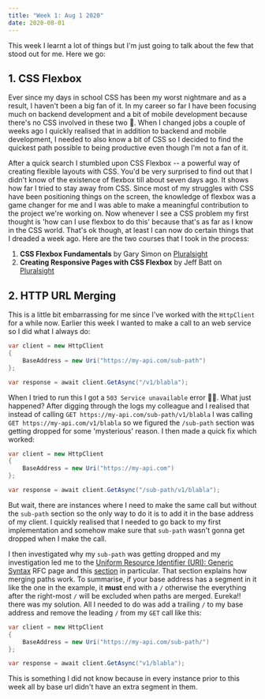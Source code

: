 ```yaml
---
title: "Week 1: Aug 1 2020"
date: 2020-08-01
---
```


This week I learnt a lot of things but I'm just going to talk about the few that stood out for me. Here we go:

## 1. CSS Flexbox

Ever since my days in school CSS has been my worst nightmare and as a result, I haven't been a big fan of it. In my career so far I have been focusing much on backend development and a bit of mobile development because there's no CSS involved in these two :new_moon_with_face:. When I changed jobs a couple of weeks ago I quickly realised that in addition to backend and mobile development, I needed to also know a bit of CSS so I decided to find the quickest path possible to being productive even though I'm not a fan of it.

After a quick search I stumbled upon CSS Flexbox -- a powerful way of creating flexible layouts with CSS. You'd be very surprised to find out that I didn't know of the existence of flexbox till about seven days ago. It shows how far I tried to stay away from CSS. Since most of my struggles with CSS have been positioning things on the screen, the knowledge of flexbox was a game changer for me and I was able to make a meaningful contribution to the project we're working on. Now whenever I see a CSS problem my first thought is 'how can I use flexbox to do this' because that's as far as I know in the CSS world. That's ok though, at least I can now do certain things that I dreaded a week ago. Here are the two courses that I took in the process:

1. **CSS Flexbox Fundamentals** by Gary Simon on [Pluralsight](https://app.pluralsight.com/library/courses/css-flexbox-fundamentals-2319/table-of-contents)
2. **Creating Responsive Pages with CSS Flexbox** by Jeff Batt on [Pluralsight](https://app.pluralsight.com/library/courses/css-flexbox-creating-responsive-pages/table-of-contents)

## 2. HTTP URL Merging

This is a little bit embarrassing for me since I've worked with the `HttpClient` for a while now. Earlier this week I wanted to make a call to an web service so I did what I always do:

```csharp
var client = new HttpClient
{
    BaseAddress = new Uri("https://my-api.com/sub-path")
};

var response = await client.GetAsync("/v1/blabla");
```

When I tried to run this I got a `503 Service unavailable` error :ok_man:. What just happened? After digging through the logs my colleague and I realised that instead of calling `GET https://my-api.com/sub-path/v1/blabla` I was calling `GET https://my-api.com/v1/blabla` so we figured the `/sub-path` section was getting dropped for some 'mysterious' reason. I then made a quick fix which worked:

```csharp
var client = new HttpClient
{
    BaseAddress = new Uri("https://my-api.com")
};

var response = await client.GetAsync("/sub-path/v1/blabla");
```

But wait, there are instances where I need to make the same call but without the `sub-path` section so the only way to do it is to add it in the base address of my client. I quickly realised that I needed to go back to my first implementation and somehow make sure that `sub-path` wasn't gonna get dropped when I make the call.

I then investigated why my `sub-path` was getting dropped and my investigation led me to the [Uniform Resource Identifier (URI): Generic Syntax](https://tools.ietf.org/html/rfc3986) RFC page and this [section](https://tools.ietf.org/html/rfc3986#section-5.2.3) in particular. That section explains how merging paths work. To summarise, if your base address has a segment in it like the one in the example, it **must** end with a `/` otherwise the everything after the right-most `/` will be excluded when paths are merged. Eureka!! there was my solution. All I needed to do was add a trailing `/` to my base address and remove the leading `/` from my `GET` call like this:

```csharp
var client = new HttpClient
{
    BaseAddress = new Uri("https://my-api.com/sub-path/")
};

var response = await client.GetAsync("v1/blabla");
```

This is something I did not know because in every instance prior to this week all by base url didn't have an extra segment in them.
